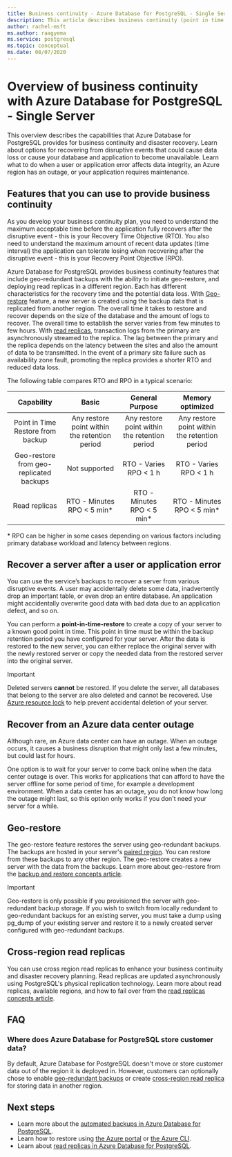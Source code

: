 ```yaml
---
title: Business continuity - Azure Database for PostgreSQL - Single Server
description: This article describes business continuity (point in time restore, data center outage, geo-restore, replicas) when using Azure Database for PostgreSQL.
author: rachel-msft
ms.author: raagyema
ms.service: postgresql
ms.topic: conceptual
ms.date: 08/07/2020
---
```


# Overview of business continuity with Azure Database for PostgreSQL - Single Server

This overview describes the capabilities that Azure Database for PostgreSQL provides for business continuity and disaster recovery. Learn about options for recovering from disruptive events that could cause data loss or cause your database and application to become unavailable. Learn what to do when a user or application error affects data integrity, an Azure region has an outage, or your application requires maintenance.

## Features that you can use to provide business continuity

As you develop your business continuity plan, you need to understand the maximum acceptable time before the application fully recovers after the disruptive event - this is your Recovery Time Objective (RTO). You also need to understand the maximum amount of recent data updates (time interval) the application can tolerate losing when recovering after the disruptive event - this is your Recovery Point Objective (RPO).

Azure Database for PostgreSQL provides business continuity features that include geo-redundant backups with the ability to initiate geo-restore, and deploying read replicas in a different region. Each has different characteristics for the recovery time and the potential data loss. With [Geo-restore](concepts-backup.md) feature, a new server is created using the backup data that is replicated from another region. The overall time it takes to restore and recover depends on the size of the database and the amount of logs to recover. The overall time to establish the server varies from few minutes to few hours. With [read replicas](concepts-read-replicas.md), transaction logs from the primary are asynchronously streamed to the replica. The lag between the primary and the replica depends on the latency between the sites and also the amount of data to be transmitted. In the event of a primary site failure such as availability zone fault, promoting the replica provides a shorter RTO and reduced data loss. 

The following table compares RTO and RPO in a typical scenario:

| **Capability** | **Basic** | **General Purpose** | **Memory optimized** |
| :------------: | :-------: | :-----------------: | :------------------: |
| Point in Time Restore from backup | Any restore point within the retention period | Any restore point within the retention period | Any restore point within the retention period |
| Geo-restore from geo-replicated backups | Not supported | RTO - Varies <br/>RPO < 1 h | RTO - Varies <br/>RPO < 1 h |
| Read replicas | RTO - Minutes <br/>RPO < 5 min* | RTO - Minutes <br/>RPO < 5 min*| RTO - Minutes <br/>RPO < 5 min*|

\* RPO can be higher in some cases depending on various factors including primary database workload and latency between regions. 

## Recover a server after a user or application error

You can use the service’s backups to recover a server from various disruptive events. A user may accidentally delete some data, inadvertently drop an important table, or even drop an entire database. An application might accidentally overwrite good data with bad data due to an application defect, and so on.

You can perform a **point-in-time-restore** to create a copy of your server to a known good point in time. This point in time must be within the backup retention period you have configured for your server. After the data is restored to the new server, you can either replace the original server with the newly restored server or copy the needed data from the restored server into the original server.

> [!IMPORTANT]
> Deleted servers **cannot** be restored. If you delete the server, all databases that belong to the server are also deleted and cannot be recovered. Use [Azure resource lock](../azure-resource-manager/management/lock-resources.md) to help prevent accidental deletion of your server.

## Recover from an Azure data center outage

Although rare, an Azure data center can have an outage. When an outage occurs, it causes a business disruption that might only last a few minutes, but could last for hours.

One option is to wait for your server to come back online when the data center outage is over. This works for applications that can afford to have the server offline for some period of time, for example a development environment. When a data center has an outage, you do not know how long the outage might last, so this option only works if you don't need your server for a while.

## Geo-restore

The geo-restore feature restores the server using geo-redundant backups. The backups are hosted in your server's [paired region](../best-practices-availability-paired-regions.md). You can restore from these backups to any other region. The geo-restore creates a new server with the data from the backups. Learn more about geo-restore from the [backup and restore concepts article](concepts-backup.md).

> [!IMPORTANT]
> Geo-restore is only possible if you provisioned the server with geo-redundant backup storage. If you wish to switch from locally redundant to geo-redundant backups for an existing server, you must take a dump using pg_dump of your existing server and restore it to a newly created server configured with geo-redundant backups.

## Cross-region read replicas
You can use cross region read replicas to enhance your business continuity and disaster recovery planning. Read replicas are updated asynchronously using PostgreSQL's physical replication technology. Learn more about read replicas, available regions, and how to fail over from the [read replicas concepts article](concepts-read-replicas.md). 

## FAQ
### Where does Azure Database for PostgreSQL store customer data?
By default, Azure Database for PostgreSQL doesn't move or store customer data out of the region it is deployed in. However, customers can optionally chose to enable [geo-redundant backups](concepts-backup.md#backup-redundancy-options) or create [cross-region read replica](concepts-read-replicas.md#cross-region-replication) for storing data in another region.


## Next steps
- Learn more about the [automated backups in Azure Database for PostgreSQL](concepts-backup.md). 
- Learn how to restore using [the Azure portal](howto-restore-server-portal.md) or [the Azure CLI](howto-restore-server-cli.md).
- Learn about [read replicas in Azure Database for PostgreSQL](concepts-read-replicas.md).
